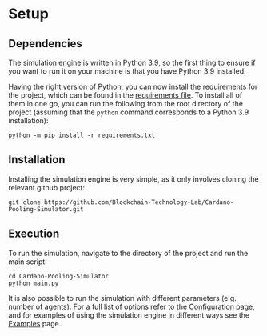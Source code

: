 # Setup

## Dependencies
The simulation engine is written in Python 3.9, so the first thing to ensure if you want to run it on your machine is 
that you have Python 3.9 installed. 

Having the right version of Python, you can now install the requirements for the project, which can be found in the 
[requirements file](requirements.txt). To install all of them in one go, you can run the following from the root 
directory of the project (assuming that the ```python``` command corresponds to a Python 3.9 installation):
    
    python -m pip install -r requirements.txt

## Installation
Installing the simulation engine is very simple, as it only involves cloning the relevant github project:

    git clone https://github.com/Blockchain-Technology-Lab/Cardano-Pooling-Simulator.git

## Execution
To run the simulation, navigate to the directory of the project and run the main script:
    
    cd Cardano-Pooling-Simulator
    python main.py

It is also possible to run the simulation with different parameters (e.g. number of agents). For a full list of options
refer to the [Configuration](configuration.md) page, and for examples of using the simulation engine in different ways 
see the [Examples](examples.md) page.
